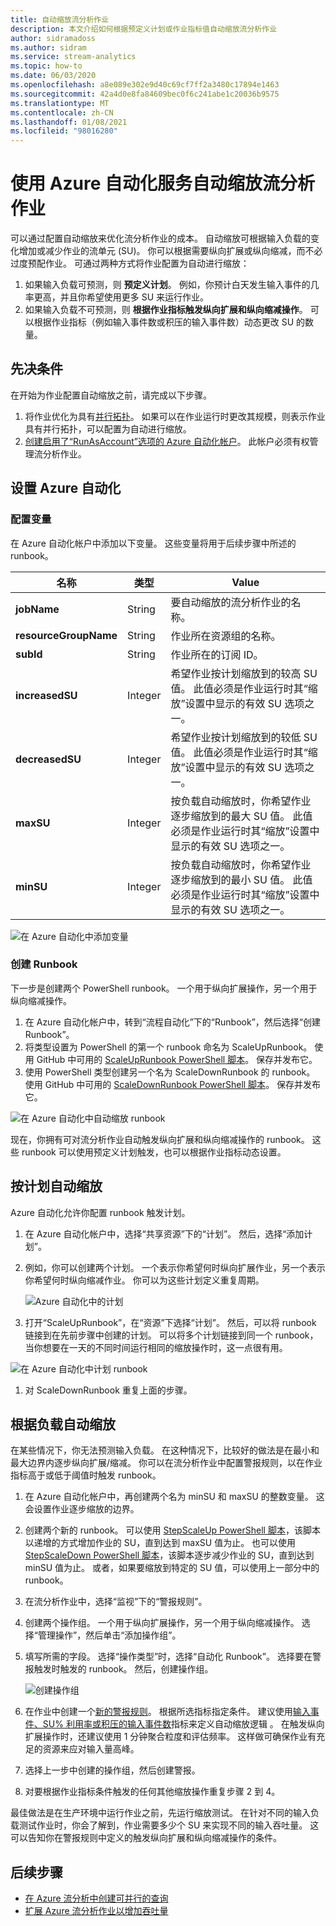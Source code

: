 ```yaml
---
title: 自动缩放流分析作业
description: 本文介绍如何根据预定义计划或作业指标值自动缩放流分析作业
author: sidramadoss
ms.author: sidram
ms.service: stream-analytics
ms.topic: how-to
ms.date: 06/03/2020
ms.openlocfilehash: a8e089e302e9d40c69cf7ff2a3480c17894e1463
ms.sourcegitcommit: 42a4d0e8fa84609bec0f6c241abe1c20036b9575
ms.translationtype: MT
ms.contentlocale: zh-CN
ms.lasthandoff: 01/08/2021
ms.locfileid: "98016280"
---
```

# <a name="autoscale-stream-analytics-jobs-using-azure-automation"></a>使用 Azure 自动化服务自动缩放流分析作业

可以通过配置自动缩放来优化流分析作业的成本。 自动缩放可根据输入负载的变化增加或减少作业的流单元 (SU)。 你可以根据需要纵向扩展或纵向缩减，而不必过度预配作业。 可通过两种方式将作业配置为自动进行缩放：
1. 如果输入负载可预测，则 **预定义计划**。 例如，你预计白天发生输入事件的几率更高，并且你希望使用更多 SU 来运行作业。
2. 如果输入负载不可预测，则 **根据作业指标触发纵向扩展和纵向缩减操作**。 可以根据作业指标（例如输入事件数或积压的输入事件数）动态更改 SU 的数量。

## <a name="prerequisites"></a>先决条件
在开始为作业配置自动缩放之前，请完成以下步骤。
1. 将作业优化为具有[并行拓扑](./stream-analytics-parallelization.md)。 如果可以在作业运行时更改其规模，则表示作业具有并行拓扑，可以配置为自动进行缩放。
2. [创建启用了“RunAsAccount”选项的 Azure 自动化帐户](../automation/automation-create-standalone-account.md)。 此帐户必须有权管理流分析作业。

## <a name="set-up-azure-automation"></a>设置 Azure 自动化
### <a name="configure-variables"></a>配置变量
在 Azure 自动化帐户中添加以下变量。 这些变量将用于后续步骤中所述的 runbook。

| 名称 | 类型 | Value |
| --- | --- | --- |
| **jobName** | String | 要自动缩放的流分析作业的名称。 |
| **resourceGroupName** | String | 作业所在资源组的名称。 |
| **subId** | String | 作业所在的订阅 ID。 |
| **increasedSU** | Integer | 希望作业按计划缩放到的较高 SU 值。 此值必须是作业运行时其“缩放”设置中显示的有效 SU 选项之一。 |
| **decreasedSU** | Integer | 希望作业按计划缩放到的较低 SU 值。 此值必须是作业运行时其“缩放”设置中显示的有效 SU 选项之一。 |
| **maxSU** | Integer | 按负载自动缩放时，你希望作业逐步缩放到的最大 SU 值。 此值必须是作业运行时其“缩放”设置中显示的有效 SU 选项之一。 |
| **minSU** | Integer | 按负载自动缩放时，你希望作业逐步缩放到的最小 SU 值。 此值必须是作业运行时其“缩放”设置中显示的有效 SU 选项之一。 |

![在 Azure 自动化中添加变量](./media/autoscale/variables.png)

### <a name="create-runbooks"></a>创建 Runbook
下一步是创建两个 PowerShell runbook。 一个用于纵向扩展操作，另一个用于纵向缩减操作。
1. 在 Azure 自动化帐户中，转到“流程自动化”下的“Runbook”，然后选择“创建 Runbook”。
2. 将类型设置为 PowerShell 的第一个 runbook 命名为 ScaleUpRunbook。 使用 GitHub 中可用的 [ScaleUpRunbook PowerShell 脚本](https://github.com/Azure/azure-stream-analytics/blob/master/Autoscale/ScaleUpRunbook.ps1)。 保存并发布它。
3. 使用 PowerShell 类型创建另一个名为 ScaleDownRunbook 的 runbook。 使用 GitHub 中可用的 [ScaleDownRunbook PowerShell 脚本](https://github.com/Azure/azure-stream-analytics/blob/master/Autoscale/ScaleDownRunbook.ps1)。 保存并发布它。

![在 Azure 自动化中自动缩放 runbook](./media/autoscale/runbooks.png)

现在，你拥有可对流分析作业自动触发纵向扩展和纵向缩减操作的 runbook。 这些 runbook 可以使用预定义计划触发，也可以根据作业指标动态设置。

## <a name="autoscale-based-on-a-schedule"></a>按计划自动缩放
Azure 自动化允许你配置 runbook 触发计划。
1. 在 Azure 自动化帐户中，选择“共享资源”下的“计划”。 然后，选择“添加计划”。
2. 例如，你可以创建两个计划。 一个表示你希望何时纵向扩展作业，另一个表示你希望何时纵向缩减作业。 你可以为这些计划定义重复周期。

   ![Azure 自动化中的计划](./media/autoscale/schedules.png)

3. 打开“ScaleUpRunbook”，在“资源”下选择“计划”。 然后，可以将 runbook 链接到在先前步骤中创建的计划。 可以将多个计划链接到同一个 runbook，当你想要在一天的不同时间运行相同的缩放操作时，这一点很有用。

![在 Azure 自动化中计划 runbook](./media/autoscale/schedulerunbook.png)

1. 对 ScaleDownRunbook 重复上面的步骤。

## <a name="autoscale-based-on-load"></a>根据负载自动缩放
在某些情况下，你无法预测输入负载。 在这种情况下，比较好的做法是在最小和最大边界内逐步纵向扩展/缩减。 你可以在流分析作业中配置警报规则，以在作业指标高于或低于阈值时触发 runbook。
1. 在 Azure 自动化帐户中，再创建两个名为 minSU 和 maxSU 的整数变量。 这会设置作业逐步缩放的边界。
2. 创建两个新的 runbook。 可以使用 [StepScaleUp PowerShell 脚本](https://github.com/Azure/azure-stream-analytics/blob/master/Autoscale/StepScaleUp.ps1)，该脚本以递增的方式增加作业的 SU，直到达到 maxSU 值为止。 也可以使用 [StepScaleDown PowerShell 脚本](https://github.com/Azure/azure-stream-analytics/blob/master/Autoscale/StepScaleDown.ps1)，该脚本逐步减少作业的 SU，直到达到 minSU 值为止。 或者，如果要缩放到特定的 SU 值，可以使用上一部分中的 runbook。
3. 在流分析作业中，选择“监视”下的“警报规则”。 
4. 创建两个操作组。 一个用于纵向扩展操作，另一个用于纵向缩减操作。 选择“管理操作”，然后单击“添加操作组”。 
5. 填写所需的字段。 选择“操作类型”时，选择“自动化 Runbook”。 选择要在警报触发时触发的 runbook。 然后，创建操作组。

   ![创建操作组](./media/autoscale/create-actiongroup.png)
6. 在作业中创建一个[新的警报规则](./stream-analytics-set-up-alerts.md#set-up-alerts-in-the-azure-portal)。 根据所选指标指定条件。 建议使用[输入事件、SU% 利用率或积压的输入事件数](./stream-analytics-monitoring.md#metrics-available-for-stream-analytics)指标来定义自动缩放逻辑  。 在触发纵向扩展操作时，还建议使用 1 分钟聚合粒度和评估频率。 这样做可确保作业有充足的资源来应对输入量高峰。
7. 选择上一步中创建的操作组，然后创建警报。
8. 对要根据作业指标条件触发的任何其他缩放操作重复步骤 2 到 4。

最佳做法是在生产环境中运行作业之前，先运行缩放测试。 在针对不同的输入负载测试作业时，你会了解到，作业需要多少个 SU 来实现不同的输入吞吐量。 这可以告知你在警报规则中定义的触发纵向扩展和纵向缩减操作的条件。 

## <a name="next-steps"></a>后续步骤
* [在 Azure 流分析中创建可并行的查询](stream-analytics-parallelization.md)
* [扩展 Azure 流分析作业以增加吞吐量](stream-analytics-scale-jobs.md)